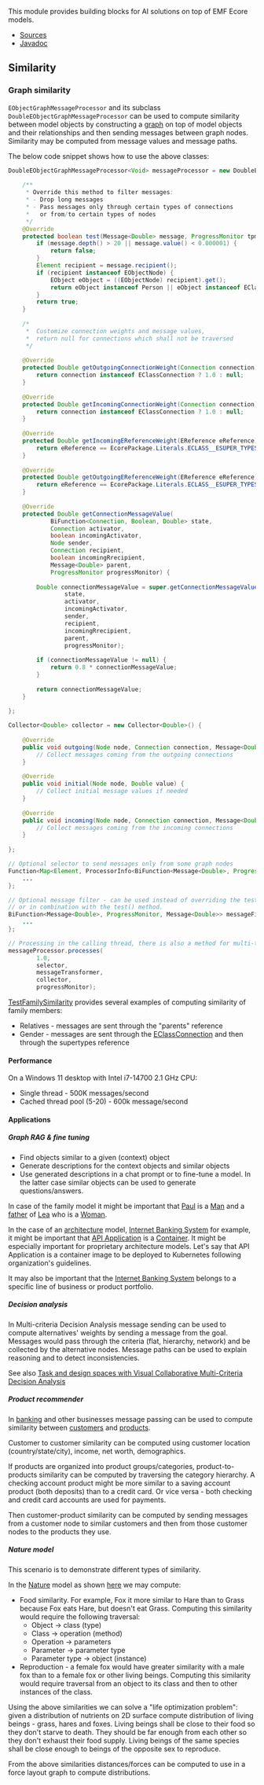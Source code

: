 This module provides building blocks for AI solutions on top of EMF Ecore models.

* [Sources](https://github.com/Nasdanika/ai/tree/main/emf)
* [Javadoc](https://javadoc.io/doc/org.nasdanika.ai/emf)

## Similarity

### Graph similarity

``EObjectGraphMessageProcessor`` and its subclass ``DoubleEObjectGraphMessageProcessor`` can be used to compute similarity
between model objects by constructing a [graph](https://javadoc.io/doc/org.nasdanika.core/graph/latest/org.nasdanika.graph/org/nasdanika/graph/emf/package-summary.html) on top of model objects and their relationships and then sending messages between graph nodes.
Similarity may be computed from message values and message paths.  

The below code snippet shows how to use the above classes:

```java
DoubleEObjectGraphMessageProcessor<Void> messageProcessor = new DoubleEObjectGraphMessageProcessor<>(false, familyResource.getContents(), progressMonitor) {
    
    /**
     * Override this method to filter messages:
     * - Drop long messages
     * - Pass messages only through certain types of connections
     *   or from/to certain types of nodes
     */
    @Override
    protected boolean test(Message<Double> message, ProgressMonitor tpm) {
        if (message.depth() > 20 || message.value() < 0.000001) {
            return false;
        }
        Element recipient = message.recipient();                
        if (recipient instanceof EObjectNode) {
            EObject eObject = ((EObjectNode) recipient).get();
            return eObject instanceof Person || eObject instanceof EClass;
        }
        return true; 
    }
    
    /*
     *  Customize connection weights and message values,
     *  return null for connections which shall not be traversed
     */  
    
    @Override
    protected Double getOutgoingConnectionWeight(Connection connection) {
        return connection instanceof EClassConnection ? 1.0 : null;
    }
    
    @Override
    protected Double getIncomingConnectionWeight(Connection connection) {
        return connection instanceof EClassConnection ? 1.0 : null;
    }
    
    @Override
    protected Double getIncomingEReferenceWeight(EReference eReference) {
        return eReference == EcorePackage.Literals.ECLASS__ESUPER_TYPES ? 1.0 : null;
    }
    
    @Override
    protected Double getOutgoingEReferenceWeight(EReference eReference) {
        return eReference == EcorePackage.Literals.ECLASS__ESUPER_TYPES ? 1.0 : null;
    }
    
    @Override
    protected Double getConnectionMessageValue(
            BiFunction<Connection, Boolean, Double> state,
            Connection activator, 
            boolean incomingActivator, 
            Node sender, 
            Connection recipient,
            boolean incomingRrecipient, 
            Message<Double> parent, 
            ProgressMonitor progressMonitor) {
        
        Double connectionMessageValue = super.getConnectionMessageValue(
                state, 
                activator, 
                incomingActivator, 
                sender, 
                recipient, 
                incomingRrecipient,
                parent, 
                progressMonitor);
        
        if (connectionMessageValue != null) {
            return 0.8 * connectionMessageValue;
        }
        
        return connectionMessageValue;
    }
    
};

Collector<Double> collector = new Collector<Double>() {
    
    @Override
    public void outgoing(Node node, Connection connection, Message<Double> input, ProgressMonitor progressMonitor) {
        // Collect messages coming from the outgoing connections
    }
    
    @Override
    public void initial(Node node, Double value) {
        // Collect initial message values if needed
    }
    
    @Override
    public void incoming(Node node, Connection connection, Message<Double> input, ProgressMonitor progressMonitor) {
        // Collect messages coming from the incoming connections
    }
    
};

// Optional selector to send messages only from some graph nodes
Function<Map<Element, ProcessorInfo<BiFunction<Message<Double>, ProgressMonitor, Void>>>, Stream<BiFunction<Message<Double>, ProgressMonitor, Void>>> selector = processors -> {
    ...
};

// Optional message filter - can be used instead of overriding the test() method
// or in combination with the test() method.
BiFunction<Message<Double>, ProgressMonitor, Message<Double>> messageFilter = (m,p) -> {
    ...
};

// Processing in the calling thread, there is also a method for multi-threaded processing 
messageProcessor.processes(
        1.0, 
        selector, 
        messageTransformer,
        collector, 
        progressMonitor);
```

[TestFamilySimilarity](https://github.com/Nasdanika-Demos/family-semantic-mapping/blob/main/src/test/java/org/nasdanika/models/family/demos/mapping/tests/TestFamilySimilarity.java) provides several examples of computing similarity of family members:

* Relatives - messages are sent through the "parents" reference
* Gender - messages are sent through the [EClassConnection](https://javadoc.io/doc/org.nasdanika.core/graph/latest/org.nasdanika.graph/org/nasdanika/graph/emf/EClassConnection.html) and then through the supertypes reference

#### Performance

On a Windows 11 desktop with Intel i7-14700 2.1 GHz CPU:

* Single thread - 500K messages/second
* Cached thread pool (5-20) - 600k message/second

#### Applications

##### Graph RAG & fine tuning

* Find objects similar to a given (context) object 
* Generate descriptions for the context objects and similar objects
* Use generated descriptions in a chat prompt or to fine-tune a model. In the latter case similar objects can be used to generate questions/answers.

In case of the family model it might be important that [Paul](https://nasdanika-demos.github.io/family-semantic-mapping/references/members/paul/index.html) is a 
[Man](https://family.models.nasdanika.org/references/eClassifiers/Man/index.html) and a [father](https://family.models.nasdanika.org/references/eClassifiers/Person/references/eStructuralFeatures/father/index.html) of [Lea](https://nasdanika-demos.github.io/family-semantic-mapping/references/members/lea/index.html) who is a [Woman](https://family.models.nasdanika.org/references/eClassifiers/Woman/index.html).

In the case of an [architecture](https://architecture.models.nasdanika.org/index.html) model, [Internet Banking System](https://nasdanika-demos.github.io/internet-banking-system-c4/cerulean/index.html) for example, it might be important that [API Application](https://nasdanika-demos.github.io/internet-banking-system-c4/cerulean/references/elements/internet-banking-system/references/elements/api-application/index.html) is a [Container](https://architecture.models.nasdanika.org/references/eSubpackages/c4/references/eClassifiers/Container/index.html).
It might be especially important for proprietary architecture models. 
Let's say that API Application is a container image to be deployed to Kubernetes following organization's guidelines.

It may also be important that the [Internet Banking System](https://nasdanika-demos.github.io/internet-banking-system-c4/cerulean/references/elements/internet-banking-system/index.html) belongs to a specific line of business or product portfolio.

##### Decision analysis

In Multi-criteria Decision Analysis message sending can be used to compute alternatives' weights by sending a message from the goal.
Messages would pass through the criteria (flat, hierarchy, network) and be collected by the alternative nodes. 
Message paths can be used to explain reasoning and to detect inconsistencies.

See also [Task and design spaces with Visual Collaborative Multi-Criteria Decision Analysis](https://medium.com/nasdanika/task-and-design-spaces-visual-collaborative-multi-criteria-decision-analysis-2017c823b496)

##### Product recommender

In [banking](https://bank.models.nasdanika.org/) and other businesses message passing can be used to compute similarity between
[customers](https://bank.models.nasdanika.org/references/eClassifiers/Customer/index.html) and [products](https://bank.models.nasdanika.org/references/eClassifiers/Product/index.html).

Customer to customer similarity can be computed using customer location (country/state/city), income, net worth, demographics.

If products are organized into product groups/categories, product-to-products similarity can be computed by traversing the category hierarchy.
A checking account product might be more similar to a saving account product (both deposits) than to a credit card. 
Or vice versa - both checking and credit card accounts are used for payments.

Then customer-product similarity can be computed by sending messages from a customer node to similar customers and then from
those customer nodes to the products they use.

##### Nature model

This scenario is to demonstrate different types of similarity.

In the [Nature](https://nature.models.nasdanika.org/diagram.html) model as shown [here](https://nasdanika-demos.github.io/semantic-mapping/operations/index.html)
we may compute:

* Food similarity. For example, Fox it more similar to Hare than to Grass because Fox eats Hare, but doesn't eat Grass. Computing this similarity would require the following traversal:
    * Object -> class (type)
    * Class -> operation (method)
    * Operation -> parameters
    * Parameter -> parameter type
    * Parameter type -> object (instance)
* Reproduction - a female fox would have greater similarity with a male fox than to a female fox or other living beings. Computing this similarity would require traversal from an object to its class and then to other instances of the class.

Using the above similarities we can solve a "life optimization problem": given a distribution of nutrients on 2D surface compute distribution of living beings - grass, hares and foxes. 
Living beings shall be close to their food so they don't starve to death. 
They should be far enough from each other so they don't exhaust their food supply.
Living beings of the same species shall be close enough to beings of the opposite sex to reproduce.

From the above similarities distances/forces can be computed to use in a force layout graph to compute distributions.
